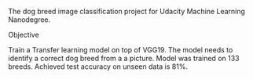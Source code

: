 The dog breed image classification project for Udacity Machine Learning Nanodegree.

Objective

Train a Transfer learning model on top of VGG19. The model needs to identify a correct dog breed from a a picture. Model was trained on 133 breeds.
Achieved test accuracy on unseen data is 81%.
